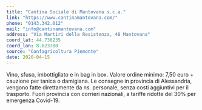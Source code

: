 ```yaml
---
title: "Cantina Sociale di Mantovana s.c.a."
link: "https://www.cantinamantovana.com/"
phone: "0143.342.012"
mail: "info@cantinamantovana.com"
address: "Via Martiri della Resistenza, 48 Mantovana"
coord_lat: 44.730235
coord_lon: 8.623780
source: "Confagricoltura Piemonte"
date: 2020-04-15
---
```


Vino, sfuso, imbottigliato e in bag in box.
Valore ordine minimo: 7,50 euro + cauzione per tanica o damigiana. 
Le consegne in provincia di Alessandria, vengono fatte direttamente da ns. personale, senza costi aggiuntivi per il trasporto. 
Fuori provincia con corrieri nazionali, a tariffe ridotte del 30% per emergenza Covid-19.